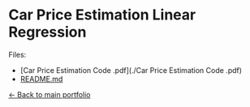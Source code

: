 # Car Price Estimation Linear Regression

Files:

- [Car Price Estimation Code .pdf](./Car Price Estimation Code .pdf)
- [README.md](./README.md)

[← Back to main portfolio](../index.md)

